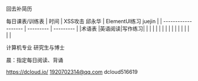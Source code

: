 
回去补简历

每日课表/训练表
| 时间 |  XSS攻击 邱永华 | ElementUI练习 juejin |
| ------------------- | --------- | --------- |
|术语表 |英语阅读|写作练习|
|  |  |  |
|  |  |  |
|  |  |  |
|  |  |  |

计算机专业 研究生与博士

晨：指定每日阅读、背诵

https://dcloud.io/
1920702314@qq.com
dcloud516619
